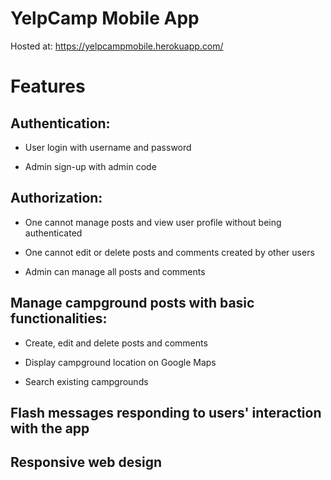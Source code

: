 # YelpCamp Mobile App
Hosted at: https://yelpcampmobile.herokuapp.com/
# Features

## Authentication:

- User login with username and password

- Admin sign-up with admin code

## Authorization:

- One cannot manage posts and view user profile without being authenticated

- One cannot edit or delete posts and comments created by other users

- Admin can manage all posts and comments

## Manage campground posts with basic functionalities:

- Create, edit and delete posts and comments

- Display campground location on Google Maps

- Search existing campgrounds

## Flash messages responding to users' interaction with the app

## Responsive web design
